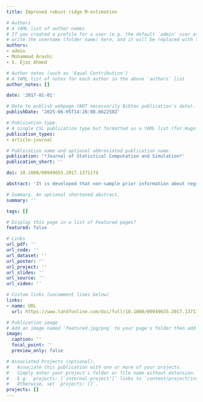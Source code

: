 ```yaml
---
title: Improved robust ridge M-estimation

# Authors
# A YAML list of author names
# If you created a profile for a user (e.g. the default `admin` user at `content/authors/admin/`), 
# write the username (folder name) here, and it will be replaced with their full name and linked to their profile.
authors:
- admin
- Mohammad Arashi
- S. Ejaz Ahmed

# Author notes (such as 'Equal Contribution')
# A YAML list of notes for each author in the above `authors` list
author_notes: []

date: '2017-01-01'

# Date to publish webpage (NOT necessarily Bibtex publication's date).
publishDate: '2025-06-05T14:28:08.662258Z'

# Publication type.
# A single CSL publication type but formatted as a YAML list (for Hugo requirements).
publication_types:
- article-journal

# Publication name and optional abbreviated publication name.
publication: '*Journal of Statistical Computation and Simulation*'
publication_short: ''

doi: 10.1080/00949655.2017.1371174

abstract: 'It is developed that non-sample prior information about regression vector-parameter, usually in the form of constraints, improves the risk performance of the ordinary least squares estimator (OLSE) when it is shrunken. However, in practice, it may happen that both multicollinearity and outliers exist simultaneously in the data. In such a situation, the use of robust ridge estimator is suggested to overcome the undesirable effects of the OLSE. In this article, some prior information in the form of constraints is employed to improve the performance of this estimator in the multiple regression model. In this regard, shrinkage ridge robust estimators are defined. Advantages of the proposed estimators over the usual robust ridge estimator are also investigated using Monte-Carlo simulation as well as a real data example.'

# Summary. An optional shortened abstract.
summary: ''

tags: []

# Display this page in a list of Featured pages?
featured: false

# Links
url_pdf: ''
url_code: ''
url_dataset: ''
url_poster: ''
url_project: ''
url_slides: ''
url_source: ''
url_video: ''

# Custom links (uncomment lines below)
links:
- name: URL
  url: https://www.tandfonline.com/doi/full/10.1080/00949655.2017.1371174#abstract

# Publication image
# Add an image named `featured.jpg/png` to your page's folder then add a caption below.
image:
  caption: ''
  focal_point: ''
  preview_only: false

# Associated Projects (optional).
#   Associate this publication with one or more of your projects.
#   Simply enter your project's folder or file name without extension.
#   E.g. `projects: ['internal-project']` links to `content/project/internal-project/index.md`.
#   Otherwise, set `projects: []`.
projects: []
---
```



